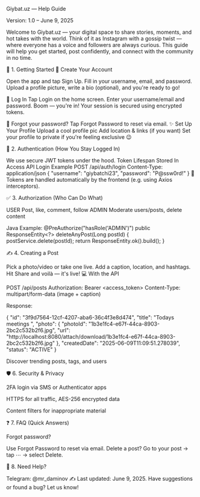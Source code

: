 Giybat.uz — Help Guide

Version: 1.0 – June 9, 2025

Welcome to Giybat.uz — your digital space to share stories, moments, and hot takes with the world. 
Think of it as Instagram with a gossip twist — where everyone has a voice and followers are always curious. 
This guide will help you get started, post confidently, and connect with the community in no time.

🚀 1. Getting Started
📝 Create Your Account

Open the app and tap Sign Up.
Fill in your username, email, and password.
Upload a profile picture, write a bio (optional), and you're ready to go!

🔐 Log In
Tap Login on the home screen.
Enter your username/email and password.
Boom — you're in! Your session is secured using encrypted tokens.

🤔 Forgot your password? Tap Forgot Password to reset via email.
✨ Set Up Your Profile
Upload a cool profile pic
Add location & links (if you want)
Set your profile to private if you're feeling exclusive 😉

🔐 2. Authentication (How You Stay Logged In)

We use secure JWT tokens under the hood.
Token
Lifespan
Stored In
Access
API Login Example
POST /api/auth/login
Content-Type: application/json
{
"username": "giybatchi23",
"password": "P@ssw0rd!"
}
🚀 Tokens are handled automatically by the frontend (e.g. using Axios interceptors).

✅ 3. Authorization (Who Can Do What)

USER
Post, like, comment, follow
ADMIN
Moderate users/posts, delete content

Java Example:
@PreAuthorize("hasRole('ADMIN')")
public ResponseEntity<?> deleteAnyPost(Long postId) {
postService.delete(postId);
return ResponseEntity.ok().build();
}

✍️ 4. Creating a Post

Pick a photo/video or take one live.
Add a caption, location, and hashtags.
Hit Share and voilà — it's live!
💻 With the API

POST /api/posts
Authorization: Bearer <access_token>
Content-Type: multipart/form-data
(image + caption)

Response:

{
"id": "3f9d7564-12cf-4207-aba6-36c4f3e8d474",
"title": "Todays meetings ",
"photo": {
"photoId": "1b3e1fc4-e67f-44ca-8903-2bc2c532b2f6.jpg",
"url": "http://localhost:8080/attach/download/1b3e1fc4-e67f-44ca-8903-2bc2c532b2f6.jpg"
},
"createdDate": "2025-06-09T11:09:51.278039",
"status": "ACTIVE"
}

Discover trending posts, tags, and users

🛡️ 6. Security & Privacy

2FA login via SMS or Authenticator apps

HTTPS for all traffic, AES-256 encrypted data

Content filters for inappropriate material

❓ 7. FAQ (Quick Answers)

Forgot password?

Use Forgot Password to reset via email.
Delete a post?
Go to your post → tap ⋯ → select Delete.

💬 8. Need Help?

Telegram: @mr_daminov
✍️ Last updated: June 9, 2025. Have suggestions or found a bug? Let us know!


